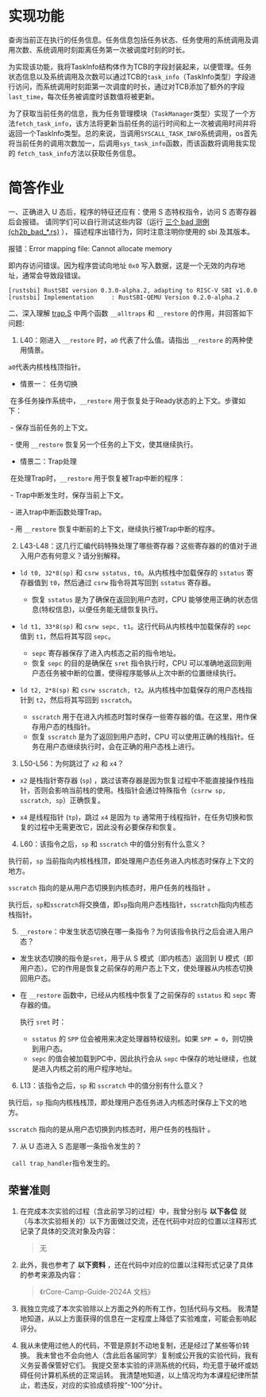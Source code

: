 # 实现功能

​		查询当前正在执行的任务信息。任务信息包括任务状态、任务使用的系统调用及调用次数、系统调用时刻距离任务第一次被调度时刻的时长。

​		为实现该功能，我将TaskInfo结构体作为TCB的字段封装起来，以便管理。任务状态信息以及系统调用及次数可以通过TCB的`task_info`（TaskInfo类型）字段进行访问，而系统调用时刻距第一次调度的时长，通过对TCB添加了额外的字段`last_time`，每次任务被调度时该数值将被更新。

​		为了获取当前任务的信息，我为任务管理模块（`TaskManager`类型）实现了一个方法`fetch_task_info`，该方法将更新当前任务的运行时间和上一次被调用时间并将返回一个TaskInfo类型。总的来说，当调用`SYSCALL_TASK_INFO`系统调用，os首先将当前任务的调用次数加一，后调用`sys_task_info`函数，而该函数将调用我实现的 `fetch_task_info`方法以获取任务信息。



# 简答作业

一、正确进入 U 态后，程序的特征还应有：使用 S 态特权指令，访问 S 态寄存器后会报错。 请同学们可以自行测试这些内容（运行 [三个 bad 测例 (ch2b_bad_*.rs)](https://github.com/LearningOS/rCore-Tutorial-Test-2024A/tree/master/src/bin) ）， 描述程序出错行为，同时注意注明你使用的 sbi 及其版本。

报错：Error mapping file: Cannot allocate memory

即内存访问错误。因为程序尝试向地址 `0x0` 写入数据，这是一个无效的内存地址，通常会导致段错误。

```
[rustsbi] RustSBI version 0.3.0-alpha.2, adapting to RISC-V SBI v1.0.0
[rustsbi] Implementation     : RustSBI-QEMU Version 0.2.0-alpha.2
```



二、深入理解 [trap.S](https://github.com/LearningOS/rCore-Camp-Code-2024A/blob/ch3/os/src/trap/trap.S) 中两个函数 `__alltraps` 和 `__restore` 的作用，并回答如下问题:

1. L40：刚进入 `__restore` 时，`a0` 代表了什么值。请指出 `__restore` 的两种使用情景。

`a0`代表内核栈栈顶指针。



- 情景一： 任务切换

​	在多任务操作系统中，`__restore` 用于恢复处于Ready状态的上下文。步骤如下：

​		- 保存当前任务的上下文。

​		- 使用 `__restore` 恢复另一个任务的上下文，使其继续执行。

- 情景二：Trap处理

​	在处理Trap时，`__restore` 用于恢复被Trap中断的程序：

​		- Trap中断发生时，保存当前上下文。

​		- 进入trap中断函数处理Trap。

​		- 用 `__restore` 恢复中断前的上下文，继续执行被Trap中断的程序。



2. L43-L48：这几行汇编代码特殊处理了哪些寄存器？这些寄存器的的值对于进入用户态有何意义？请分别解释。

- `ld t0, 32*8(sp)` 和 `csrw sstatus, t0`。从内核栈中加载保存的 `sstatus` 寄存器值到 `t0`，然后通过 `csrw` 指令将其写回到 `sstatus` 寄存器。
  - 恢复 `sstatus` 是为了确保在返回到用户态时，CPU 能够使用正确的状态信息(特权信息)，以便任务能无缝恢复执行。



- `ld t1, 33*8(sp)` 和 `csrw sepc, t1`。这行代码从内核栈中加载保存的 `sepc` 值到 `t1`，然后将其写回 `sepc`。
  - `sepc` 寄存器保存了进入内核态之前的指令地址。
  - 恢复 `sepc` 的目的是确保在 `sret` 指令执行时，CPU 可以准确地返回到用户态任务被中断的位置，使得程序能够从上次中断的位置继续执行。



- `ld t2, 2*8(sp)` 和 `csrw sscratch, t2`。从内核栈中加载保存的用户态栈指针到 `t2`，然后将其写回到 `sscratch`。
  - `sscratch` 用于在进入内核态时暂时保存一些寄存器的值。在这里，用作保存用户态的栈指针。
  - 恢复 `sscratch` 是为了返回到用户态时，CPU 可以使用正确的栈指针。任务在用户态继续执行时，会在正确的用户态栈上进行。



3. L50-L56：为何跳过了 `x2` 和 `x4`？

-   `x2` 是栈指针寄存器 (`sp`) ，跳过该寄存器是因为恢复过程中不能直接操作栈指针，否则会影响当前栈的使用。栈指针会通过特殊指令（`csrrw sp, sscratch, sp`）正确恢复。

- `x4` 是线程指针 (`tp`)，跳过 `x4`  是因为 `tp` 通常用于线程指针，在任务切换和恢复的过程中无需更改它，因此没有必要保存和恢复。



4. L60：该指令之后，`sp` 和 `sscratch` 中的值分别有什么意义？

执行前，`sp` 当前指向内核栈栈顶，即处理用户态任务进入内核态时保存上下文的地方。

`sscratch` 指向的是从用户态切换到内核态时，用户任务的栈指针 。

执行后，`sp`和`sscratch`将交换值，即`sp`指向用户态栈指针，`sscratch`指向内核态栈指针。



5. `__restore`：中发生状态切换在哪一条指令？为何该指令执行之后会进入用户态？

- 发生状态切换的指令是`sret`，用于从 S 模式（即内核态）返回到 U 模式（即用户态）。它的作用是恢复之前保存的用户态上下文，使处理器从内核态切换回用户态。

- 在 `__restore` 函数中，已经从内核栈中恢复了之前保存的 `sstatus` 和 `sepc` 寄存器的值。

  执行 `sret` 时：

  - `sstatus` 的 `SPP` 位会被用来决定处理器特权级别。如果 `SPP = 0`，则切换到用户态。
  - `sepc` 的值会被加载到PC中，因此执行会从 `sepc` 中保存的地址继续，也就是进入内核之前的用户程序地址。



6. L13：该指令之后，`sp` 和 `sscratch` 中的值分别有什么意义？

执行后，`sp` 指向内核栈栈顶，即处理用户态任务进入内核态时保存上下文的地方。

`sscratch` 指向的是从用户态切换到内核态时，用户任务的栈指针 。



7. 从 U 态进入 S 态是哪一条指令发生的？

` call trap_handler`指令发生的。



## 荣誉准则

1. 在完成本次实验的过程（含此前学习的过程）中，我曾分别与 **以下各位** 就（与本次实验相关的）以下方面做过交流，还在代码中对应的位置以注释形式记录了具体的交流对象及内容：

   > 无

2. 此外，我也参考了 **以下资料** ，还在代码中对应的位置以注释形式记录了具体的参考来源及内容：

   > 《rCore-Camp-Guide-2024A 文档》

3. 我独立完成了本次实验除以上方面之外的所有工作，包括代码与文档。 我清楚地知道，从以上方面获得的信息在一定程度上降低了实验难度，可能会影响起评分。

4. 我从未使用过他人的代码，不管是原封不动地复制，还是经过了某些等价转换。 我未曾也不会向他人（含此后各届同学）复制或公开我的实验代码，我有义务妥善保管好它们。 我提交至本实验的评测系统的代码，均无意于破坏或妨碍任何计算机系统的正常运转。 我清楚地知道，以上情况均为本课程纪律所禁止，若违反，对应的实验成绩将按“-100”分计。
